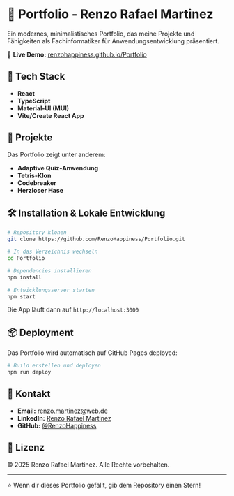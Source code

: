 # 💼 Portfolio - Renzo Rafael Martinez

Ein modernes, minimalistisches Portfolio, das meine Projekte und Fähigkeiten als Fachinformatiker für Anwendungsentwicklung präsentiert.

🔗 **Live Demo:** [renzohappiness.github.io/Portfolio](https://renzohappiness.github.io/Portfolio)

## 🚀 Tech Stack

- **React**
- **TypeScript** 
- **Material-UI (MUI)** 
- **Vite/Create React App** 


## 📂 Projekte

Das Portfolio zeigt unter anderem:
- **Adaptive Quiz-Anwendung** 
- **Tetris-Klon** 
- **Codebreaker**
- **Herzloser Hase**

## 🛠️ Installation & Lokale Entwicklung

```bash
# Repository klonen
git clone https://github.com/RenzoHappiness/Portfolio.git

# In das Verzeichnis wechseln
cd Portfolio

# Dependencies installieren
npm install

# Entwicklungsserver starten
npm start
```

Die App läuft dann auf `http://localhost:3000`

## 📦 Deployment

Das Portfolio wird automatisch auf GitHub Pages deployed:

```bash
# Build erstellen und deployen
npm run deploy
```

## 📧 Kontakt

- **Email:** renzo.martinez@web.de
- **LinkedIn:** [Renzo Rafael Martinez](https://www.linkedin.com/in/renzo-rafael-martinez/)
- **GitHub:** [@RenzoHappiness](https://github.com/renzohappiness)

## 📄 Lizenz

© 2025 Renzo Rafael Martinez. Alle Rechte vorbehalten.

---

⭐ Wenn dir dieses Portfolio gefällt, gib dem Repository einen Stern!